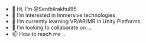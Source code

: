 - 👋 Hi, I’m @Senthilrakhul95
- 👀 I’m interested in Immersive technologies
- 🌱 I’m currently learning VR/AR/MR in Unity Platforms
- 💞️ I’m looking to collaborate on ...
- 📫 How to reach me ...

<!---
Senthilrakhul95/Senthilrakhul95 is a ✨ special ✨ repository because its `README.md` (this file) appears on your GitHub profile.
You can click the Preview link to take a look at your changes.
--->

